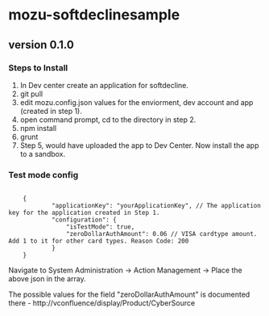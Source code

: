 # mozu-softdeclinesample

## version 0.1.0

### Steps to Install

1. In Dev center create an application for softdecline.
2. git pull <repo url>
3. edit mozu.config.json values for the enviorment, dev account and app (created in step 1).
4. open command prompt, cd to the directory in step 2.
5. npm install
6. grunt
7. Step 5, would have uploaded the app to Dev Center. Now install the app to a sandbox.

### Test mode config

<code>
	{
            "applicationKey": "yourApplicationKey", // The application key for the application created in Step 1.
            "configuration": { 
                "isTestMode": true,
                "zeroDollarAuthAmount": 0.06 // VISA cardtype amount. Add 1 to it for other card types. Reason Code: 200
            }
	}
</code>

Navigate to System Administration -> Action Management -> Place the above json in the <configurations> array.

The possible values for the field "zeroDollarAuthAmount" is documented there - http://vconfluence/display/Product/CyberSource


